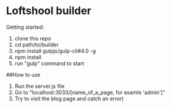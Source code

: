 # Loftshool builder

Getting started:

1. clone this repo
2. cd path/to/builder
3. npm install gulpjs/gulp-cli#4.0 -g
4. npm install
5. run "gulp" command to start

##How to use

1. Run the server.js file
2. Go to "localhost:3033/[name_of_a_page, for examle 'admin']"
3. Try to visit the blog page and catch an error)
